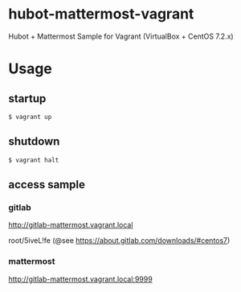 # hubot-mattermost-vagrant
Hubot + Mattermost Sample for Vagrant (VirtualBox + CentOS 7.2.x)

# Usage

## startup

```
$ vagrant up
```

## shutdown

```
$ vagrant halt
```

## access sample

### gitlab

http://gitlab-mattermost.vagrant.local

root/5iveL!fe
(@see https://about.gitlab.com/downloads/#centos7)

### mattermost

http://gitlab-mattermost.vagrant.local:9999

